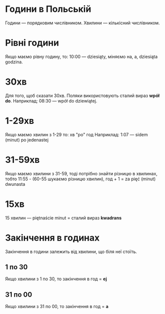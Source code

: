 # Години в Польській
Години — порядковим числівником. Хвилини — кількісний числівником. 
# Pівні години
Якщо маємо рівну годину, то:
10:00 — dziesiąty, міняємо на, a, dziesiąta godzina.
# 30хв
Для того, щоб сказати 30хв. Поляки використовують сталий вираз **wpół do**. 
Наприклад;
08:30 — wpół do dziewiątej.
# 1-29хв
Якщо маємо хвилин з 1-29 то: хв "po" год
Наприклад:
1:07 — sidem (minut) po jedenastej
# 31-59хв
Якщо маємо хвилини з 31-59, тоді потрібно знайти різницю в хвилинах, тобто 11:55 - (60-55 шукаємо різницю хвилин), год + 1 = za pięć (minut) dwunasta
# 15хв
15 хвилин — piętnaście minut = сталий вираз **kwadrans** 
# Закінчення в годинах
Закінчення в години залежить від хвилини, що біля неї стоїть.
## 1 по 30
Якщо хвилини з 1 по 30, то закінчення в год = **ej**
## 31 по 00
Якщо хвилини з 31 по 00, то закінчення в год = **a**
